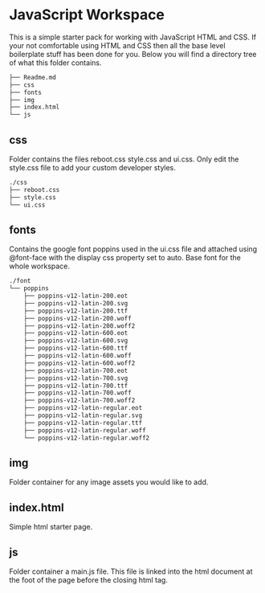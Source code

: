# JavaScript Workspace
This is a simple starter pack for working with JavaScript HTML and CSS. If your not comfortable using HTML and CSS then all the base level boilerplate stuff has been done for you. Below you will find a directory tree of what this folder contains.


```bash
├── Readme.md
├── css
├── fonts
├── img
├── index.html
└── js

```

## css ##
Folder contains the files reboot.css style.css and ui.css. Only edit the style.css file to add your custom developer styles.
```bash
./css
├── reboot.css
├── style.css
└── ui.css
```

## fonts ##
Contains the google font poppins used in the ui.css file and attached using @font-face with the display css property set to auto. Base font for the whole workspace.
```bash
./font
└── poppins
    ├── poppins-v12-latin-200.eot
    ├── poppins-v12-latin-200.svg
    ├── poppins-v12-latin-200.ttf
    ├── poppins-v12-latin-200.woff
    ├── poppins-v12-latin-200.woff2
    ├── poppins-v12-latin-600.eot
    ├── poppins-v12-latin-600.svg
    ├── poppins-v12-latin-600.ttf
    ├── poppins-v12-latin-600.woff
    ├── poppins-v12-latin-600.woff2
    ├── poppins-v12-latin-700.eot
    ├── poppins-v12-latin-700.svg
    ├── poppins-v12-latin-700.ttf
    ├── poppins-v12-latin-700.woff
    ├── poppins-v12-latin-700.woff2
    ├── poppins-v12-latin-regular.eot
    ├── poppins-v12-latin-regular.svg
    ├── poppins-v12-latin-regular.ttf
    ├── poppins-v12-latin-regular.woff
    └── poppins-v12-latin-regular.woff2
 ```

## img ##
Folder container for any image assets you would like to add.

## index.html ##
Simple html starter page.

## js ##
Folder container a main.js file. This file is linked into the html document at the foot of the page before the closing html tag.